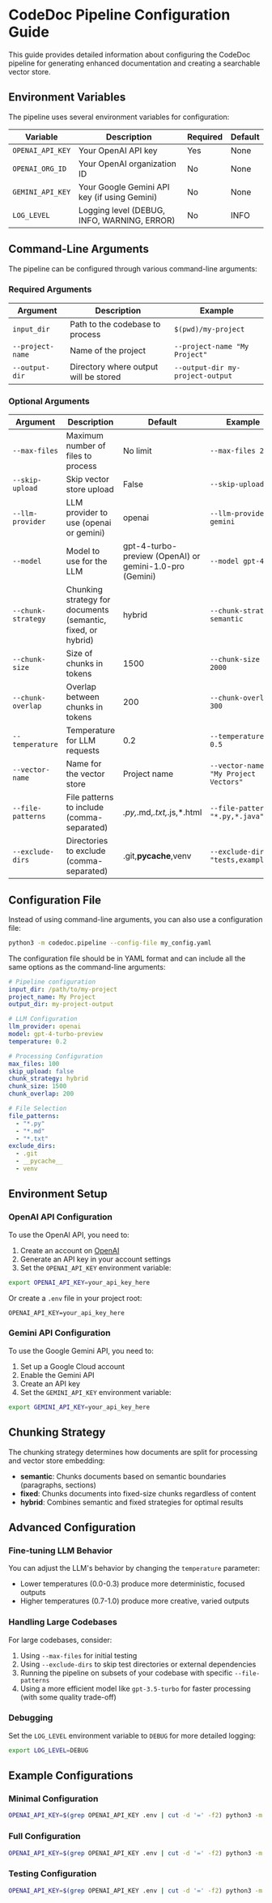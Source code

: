 # CodeDoc Pipeline Configuration Guide

This guide provides detailed information about configuring the CodeDoc pipeline for generating enhanced documentation and creating a searchable vector store.

## Environment Variables

The pipeline uses several environment variables for configuration:

| Variable | Description | Required | Default |
|----------|-------------|----------|---------|
| `OPENAI_API_KEY` | Your OpenAI API key | Yes | None |
| `OPENAI_ORG_ID` | Your OpenAI organization ID | No | None |
| `GEMINI_API_KEY` | Your Google Gemini API key (if using Gemini) | No | None |
| `LOG_LEVEL` | Logging level (DEBUG, INFO, WARNING, ERROR) | No | INFO |

## Command-Line Arguments

The pipeline can be configured through various command-line arguments:

### Required Arguments

| Argument | Description | Example |
|----------|-------------|---------|
| `input_dir` | Path to the codebase to process | `$(pwd)/my-project` |
| `--project-name` | Name of the project | `--project-name "My Project"` |
| `--output-dir` | Directory where output will be stored | `--output-dir my-project-output` |

### Optional Arguments

| Argument | Description | Default | Example |
|----------|-------------|---------|---------|
| `--max-files` | Maximum number of files to process | No limit | `--max-files 20` |
| `--skip-upload` | Skip vector store upload | False | `--skip-upload` |
| `--llm-provider` | LLM provider to use (openai or gemini) | openai | `--llm-provider gemini` |
| `--model` | Model to use for the LLM | gpt-4-turbo-preview (OpenAI) or gemini-1.0-pro (Gemini) | `--model gpt-4` |
| `--chunk-strategy` | Chunking strategy for documents (semantic, fixed, or hybrid) | hybrid | `--chunk-strategy semantic` |
| `--chunk-size` | Size of chunks in tokens | 1500 | `--chunk-size 2000` |
| `--chunk-overlap` | Overlap between chunks in tokens | 200 | `--chunk-overlap 300` |
| `--temperature` | Temperature for LLM requests | 0.2 | `--temperature 0.5` |
| `--vector-name` | Name for the vector store | Project name | `--vector-name "My Project Vectors"` |
| `--file-patterns` | File patterns to include (comma-separated) | *.py,*.md,*.txt,*.js,*.html | `--file-patterns "*.py,*.java"` |
| `--exclude-dirs` | Directories to exclude (comma-separated) | .git,__pycache__,venv | `--exclude-dirs "tests,examples"` |

## Configuration File

Instead of using command-line arguments, you can also use a configuration file:

```bash
python3 -m codedoc.pipeline --config-file my_config.yaml
```

The configuration file should be in YAML format and can include all the same options as the command-line arguments:

```yaml
# Pipeline configuration
input_dir: /path/to/my-project
project_name: My Project
output_dir: my-project-output

# LLM Configuration
llm_provider: openai
model: gpt-4-turbo-preview
temperature: 0.2

# Processing Configuration
max_files: 100
skip_upload: false
chunk_strategy: hybrid
chunk_size: 1500
chunk_overlap: 200

# File Selection
file_patterns:
  - "*.py"
  - "*.md"
  - "*.txt"
exclude_dirs:
  - .git
  - __pycache__
  - venv
```

## Environment Setup

### OpenAI API Configuration

To use the OpenAI API, you need to:

1. Create an account on [OpenAI](https://platform.openai.com/)
2. Generate an API key in your account settings
3. Set the `OPENAI_API_KEY` environment variable:

```bash
export OPENAI_API_KEY=your_api_key_here
```

Or create a `.env` file in your project root:

```
OPENAI_API_KEY=your_api_key_here
```

### Gemini API Configuration

To use the Google Gemini API, you need to:

1. Set up a Google Cloud account
2. Enable the Gemini API
3. Create an API key
4. Set the `GEMINI_API_KEY` environment variable:

```bash
export GEMINI_API_KEY=your_api_key_here
```

## Chunking Strategy

The chunking strategy determines how documents are split for processing and vector store embedding:

- **semantic**: Chunks documents based on semantic boundaries (paragraphs, sections)
- **fixed**: Chunks documents into fixed-size chunks regardless of content
- **hybrid**: Combines semantic and fixed strategies for optimal results

## Advanced Configuration

### Fine-tuning LLM Behavior

You can adjust the LLM's behavior by changing the `temperature` parameter:

- Lower temperatures (0.0-0.3) produce more deterministic, focused outputs
- Higher temperatures (0.7-1.0) produce more creative, varied outputs

### Handling Large Codebases

For large codebases, consider:

1. Using `--max-files` for initial testing
2. Using `--exclude-dirs` to skip test directories or external dependencies
3. Running the pipeline on subsets of your codebase with specific `--file-patterns`
4. Using a more efficient model like `gpt-3.5-turbo` for faster processing (with some quality trade-off)

### Debugging

Set the `LOG_LEVEL` environment variable to `DEBUG` for more detailed logging:

```bash
export LOG_LEVEL=DEBUG
```

## Example Configurations

### Minimal Configuration

```bash
OPENAI_API_KEY=$(grep OPENAI_API_KEY .env | cut -d '=' -f2) python3 -m codedoc.pipeline $(pwd)/my-project --project-name "My Project" --output-dir my-project-output
```

### Full Configuration

```bash
OPENAI_API_KEY=$(grep OPENAI_API_KEY .env | cut -d '=' -f2) python3 -m codedoc.pipeline $(pwd)/my-project --project-name "My Project" --output-dir my-project-output --max-files 100 --llm-provider openai --model gpt-4-turbo-preview --temperature 0.2 --chunk-strategy hybrid --chunk-size 1500 --chunk-overlap 200 --file-patterns "*.py,*.md" --exclude-dirs "tests,examples" --vector-name "My Project Vectors"
```

### Testing Configuration

```bash
OPENAI_API_KEY=$(grep OPENAI_API_KEY .env | cut -d '=' -f2) python3 -m codedoc.pipeline $(pwd)/my-project --project-name "My Project" --output-dir my-project-output --max-files 10 --skip-upload
``` 